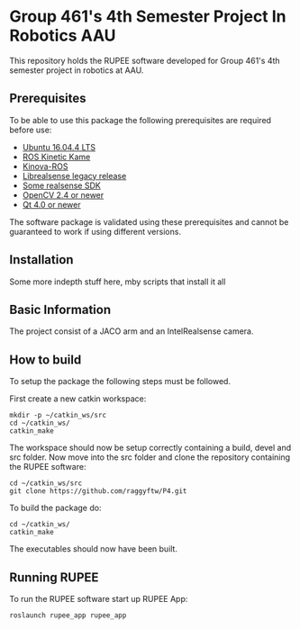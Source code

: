 Group 461's 4th Semester Project In Robotics AAU
====================================

This repository holds the RUPEE software  developed for Group 461's 4th semester project in robotics at AAU.

Prerequisites
-------------
To be able to use this package the following prerequisites are required before use:
* [Ubuntu 16.04.4 LTS](https://www.ubuntu.com/download/desktop "Ubuntu")
* [ROS Kinetic Kame](http://wiki.ros.org/kinetic "ROS Kinetic Kame")
* [Kinova-ROS](https://github.com/Kinovarobotics/kinova-ros "Kinova ROS Package")
* [Librealsense legacy release](https://github.com/IntelRealSense/librealsense/blob/v1.12.1/doc/installation.md "librealsense")
* [Some realsense SDK](https://github.com/IntelRealSense/librealsense/blob/v1.12.1/doc/installation.md "RealSense SDK")
* [OpenCV 2.4 or newer](https://opencv.org/releases.html "OpenCV")
* [Qt 4.0 or newer](https://www.qt.io/downlo "Qt")

The software package is validated using these prerequisites and cannot be guaranteed to work if using different versions. 

Installation
-------------
Some more indepth stuff here, mby scripts that install it all 

Basic Information
------------
The project consist of a JACO arm and an IntelRealsense camera.

How to build
------------
To setup the package the following steps must be followed.

First create a new catkin workspace:
```
mkdir -p ~/catkin_ws/src
cd ~/catkin_ws/
catkin_make
```
The workspace should now be setup correctly containing a build, devel and src folder. 
Now move into the src folder and clone the repository containing the RUPEE software:
```
cd ~/catkin_ws/src
git clone https://github.com/raggyftw/P4.git
```
To build the package do:
```
cd ~/catkin_ws/
catkin_make
```
The executables should now have been built. 

Running RUPEE 
------------
To run the RUPEE software start up RUPEE App:
```
roslaunch rupee_app rupee_app
```
